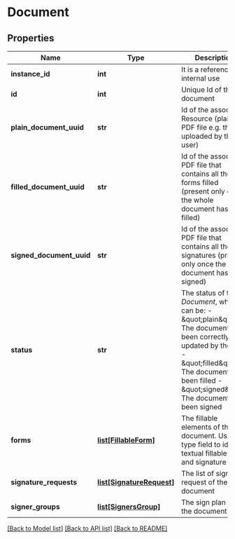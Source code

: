 # Document

## Properties
Name | Type | Description | Notes
------------ | ------------- | ------------- | -------------
**instance_id** | **int** | It is a reference for internal use | [optional] [readonly] 
**id** | **int** | Unique Id of the document | [optional] 
**plain_document_uuid** | **str** | Id of the associated Resource (plain PDF file e.g. the one uploaded by the user) | [optional] 
**filled_document_uuid** | **str** | Id of the associated PDF file that contains all the forms filled (present only once the whole document has been filled) | [optional] [readonly] 
**signed_document_uuid** | **str** | Id of the associated PDF file that contains all the signatures  (present only once the whole document has been signed) | [optional] [readonly] 
**status** | **str** | The status of the _Document_, which can be: - \&quot;plain\&quot;: The document has been correctly updated by the user - \&quot;filled\&quot;: The document has been filled - \&quot;signed\&quot;: The document has been signed  | [optional] [readonly] 
**forms** | [**list[FillableForm]**](FillableForm.md) | The fillable elements of the document. Use the type field to identify textual fillable fields and signature fields | [optional] 
**signature_requests** | [**list[SignatureRequest]**](SignatureRequest.md) | The list of signature request of the document | [optional] 
**signer_groups** | [**list[SignersGroup]**](SignersGroup.md) | The sign plan for the document | [optional] 

[[Back to Model list]](../README.md#documentation-for-models) [[Back to API list]](../README.md#documentation-for-api-endpoints) [[Back to README]](../README.md)


